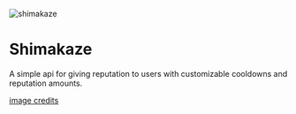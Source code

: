 ![shimakaze](https://i.imgur.com/HhxZzY9.png)

# Shimakaze

A simple api for giving reputation to users with customizable cooldowns and reputation amounts.



[image credits](https://bunniosity.deviantart.com/art/Render-Shimakaze-448296542)
